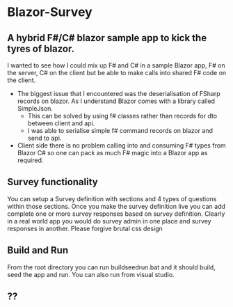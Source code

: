 # Blazor-Survey
## A hybrid F#/C# blazor sample app to kick the tyres of blazor.
I wanted to see how I could mix up F# and C# in a sample Blazor app, F# on the server, C# on the client but be able to make calls into shared F# code on the client. 
* The biggest issue that I encountered was the deserialisation of FSharp records on blazor. As I understand Blazor comes with a library called SimpleJson.
  * This can be solved by using f# classes rather than records for dto between client and api.
  * I was able to serialise simple f# command records on blazor and send to api.
* Client side there is no problem calling into and consuming F# types from Blazor C# so one can pack as much F# magic into a Blazor app as required.
## Survey functionality
You can setup a Survey definition with sections and 4 types of questions within those sections. Once you make the survey definition live you can add complete one or more survey responses based on survey definition. Clearly in a real world app you would do survey admin in one place and survey responses in another.  Please forgive brutal css design

## Build and Run
From the root directory you can run buildseedrun.bat and it should build, seed the app and run. You can also run from visual studio.

## ??

